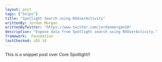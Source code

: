 ```yaml
---
layout: post
tags: ["Snips"]
title: "Spotlight Search using NSUserActivity"
writtenBy: Jordan Morgan
writtenByTwitter: "https://www.twitter.com/jordanmorgan10"
description: "Expose data from Spotlight search using NSUserActivity."
framework:  Foundation
lastChecked: iOS 14
---
```


This is a snippet post over Core Spotlight!!